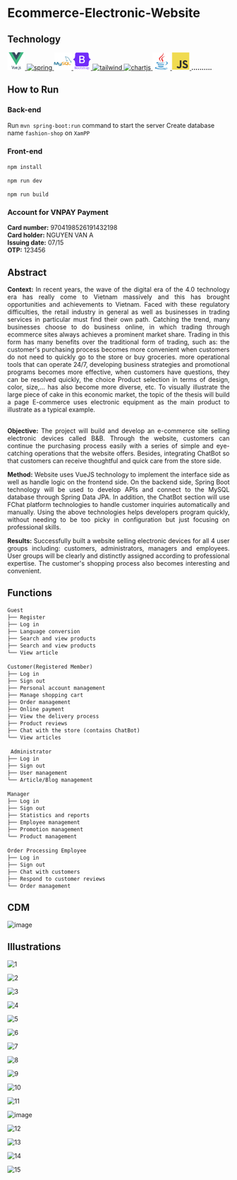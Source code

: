 # Ecommerce-Electronic-Website

## Technology 
  <a href="https://vuejs.org/" target="_blank" rel="noreferrer"> <img src="https://raw.githubusercontent.com/devicons/devicon/master/icons/vuejs/vuejs-original-wordmark.svg" alt="vuejs" width="40" height="40"/> </a>
  <a href="https://spring.io/" target="_blank" rel="noreferrer"> <img src="https://www.vectorlogo.zone/logos/springio/springio-icon.svg" alt="spring" width="40" height="40"/> </a>
  <a href="https://www.mysql.com/" target="_blank" rel="noreferrer"> <img src="https://raw.githubusercontent.com/devicons/devicon/master/icons/mysql/mysql-original-wordmark.svg" alt="mysql" width="40" height="40"/> </a>
  <a href="https://getbootstrap.com" target="_blank" rel="noreferrer"> <img src="https://raw.githubusercontent.com/devicons/devicon/master/icons/bootstrap/bootstrap-plain-wordmark.svg" alt="bootstrap" width="40" height="40"/> </a>
  <a href="https://tailwindcss.com/" target="_blank" rel="noreferrer"> <img src="https://www.vectorlogo.zone/logos/tailwindcss/tailwindcss-icon.svg" alt="tailwind" width="40" height="40"/> </a>
  <a href="https://www.chartjs.org" target="_blank" rel="noreferrer"> <img src="https://www.chartjs.org/media/logo-title.svg" alt="chartjs" width="40" height="40"/> </a>
  <a href="https://www.java.com" target="_blank" rel="noreferrer"> <img src="https://raw.githubusercontent.com/devicons/devicon/master/icons/java/java-original.svg" alt="java" width="40" height="40"/> </a> 
  <a href="https://developer.mozilla.org/en-US/docs/Web/JavaScript" target="_blank" rel="noreferrer"> <img src="https://raw.githubusercontent.com/devicons/devicon/master/icons/javascript/javascript-original.svg" alt="javascript" width="40" height="40"/> </a>
  **..........**

## **How to Run**
### **Back-end**
Run `mvn spring-boot:run` command to start the server
Create database name `fashion-shop` on `XamPP`

### **Front-end**
`npm install`

`npm run dev`

`npm run build`

### **Account for VNPAY Payment**
**Card number:** 9704198526191432198 \
**Card holder:** NGUYEN VAN A \
**Issuing date:** 07/15 \
**OTP:** 123456

## Abstract
 <div align="justify"> 
<b>Context:</b> In recent years, the wave of the digital era of the 4.0 technology era has really come to Vietnam massively and this has brought opportunities and achievements to Vietnam. Faced with these regulatory difficulties, the retail industry in general as well as businesses in trading services in particular must find their own path. Catching the trend, many businesses choose to do business online, in which trading through ecommerce sites always achieves a prominent market share. Trading in this form has many benefits over the traditional form of trading, such as: the customer's purchasing process becomes more convenient when customers do not need to quickly go to the store or buy groceries. more operational tools that can operate 24/7, developing business strategies and promotional programs becomes more effective, when customers have questions, they can be resolved quickly, the choice Product selection in terms of design, color, size,... has also become more diverse, etc. To visually illustrate the large piece of cake in this economic market, the topic of the thesis will build a page E-commerce uses electronic equipment as the main product to illustrate as a typical example.

<b><br>Objective:</b> The project will build and develop an e-commerce site selling electronic devices called B&B. Through the website, customers can continue the purchasing process easily with a series of simple and eye-catching operations that the website offers. Besides, integrating ChatBot so that customers can receive thoughtful and quick care from the store side. 

**Method:** Website uses VueJS technology to implement the interface side as well as handle logic on the frontend side. On the backend side, Spring Boot technology will be used to develop APIs and connect to the MySQL database through Spring Data JPA. In addition, the ChatBot section will use FChat platform technologies to handle customer inquiries automatically and manually. Using the above technologies helps developers program quickly, without needing to be too picky in configuration but just focusing on professional skills. 

**Results:** Successfully built a website selling electronic devices for all 4 user groups including: customers, administrators, managers and employees. User groups will be clearly and distinctly assigned according to professional expertise. The customer's shopping process also becomes interesting and convenient. 
</div>

## Functions
    Guest
    ├── Register                   
    ├── Log in                    
    ├── Language conversion                     
    ├── Search and view products                    
    ├── Search and view products                    
    └── View article

    Customer(Registered Member)
    ├── Log in                   
    ├── Sign out                   
    ├── Personal account management                     
    ├── Manage shopping cart                    
    ├── Order management 
    ├── Online payment
    ├── View the delivery process
    ├── Product reviews
    ├── Chat with the store (contains ChatBot)
    └── View articles

     Administrator
    ├── Log in                   
    ├── Sign out                   
    ├── User management                   
    └── Article/Blog management

    Manager
    ├── Log in                   
    ├── Sign out                   
    ├── Statistics and reports
    ├── Employee management                   
    ├── Promotion management
    └── Product management
    
    Order Processing Employee
    ├── Log in                   
    ├── Sign out                   
    ├── Chat with customers
    ├── Respond to customer reviews                   
    └── Order management

## CDM
![image](https://github.com/user-attachments/assets/6fe22337-a6da-4678-ab19-3634d250211e)

## Illustrations
![1](https://github.com/user-attachments/assets/fac7c336-d13c-43e1-800b-36864f169edb)

![2](https://github.com/user-attachments/assets/a3455a8c-2169-4566-9ac9-a5890dad44d9)

![3](https://github.com/user-attachments/assets/698ce61e-a144-4cdd-bdea-78d0e2fc51aa)

![4](https://github.com/user-attachments/assets/88947071-f043-44be-8442-a2ae9ea75c94)

![5](https://github.com/user-attachments/assets/22dd00aa-af3a-42c2-a4cc-4eed70587b36)

![6](https://github.com/user-attachments/assets/ffa56021-258a-42fa-ac07-64825568e35e)

![7](https://github.com/user-attachments/assets/55a16d55-5c98-495c-9f12-14eeee494c14)

![8](https://github.com/user-attachments/assets/3981fbef-9498-4ad2-b48b-0d2b201dc169)

![9](https://github.com/user-attachments/assets/547f2222-37b6-4767-9909-ee290a36e50b)

![10](https://github.com/user-attachments/assets/3cf04d1d-1492-4ac5-9829-f1e9ecf9fb61)

![11](https://github.com/user-attachments/assets/29fe944c-e674-42c5-8849-0c23bab6f5a9)

![image](https://github.com/user-attachments/assets/53573678-2058-4f5c-a9eb-c924457be8c7)

![12](https://github.com/user-attachments/assets/52a887f3-5d11-43b5-98c6-b64bc7a3afeb)

![13](https://github.com/user-attachments/assets/b10e9533-2fc0-496d-b106-5898ca1eb8a6)

![14](https://github.com/user-attachments/assets/9d8150b2-9914-4bde-943c-db716f3c467f)

![15](https://github.com/user-attachments/assets/7efb1ed6-cc38-48d6-aa3b-e99bf1c90943)






